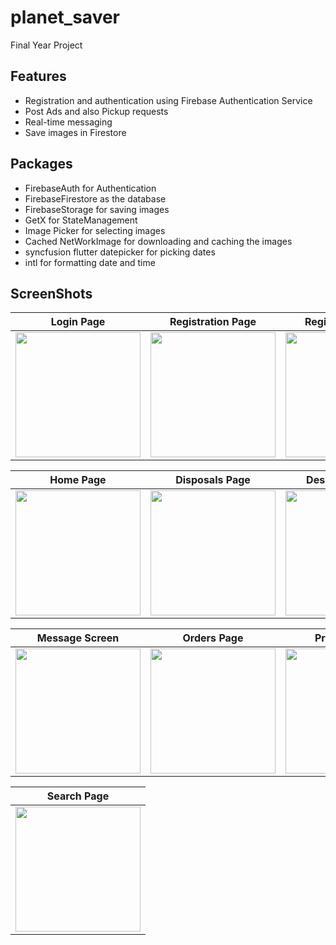 # planet_saver

Final Year Project

## Features
- Registration and authentication using Firebase Authentication Service
- Post Ads and also Pickup requests
- Real-time messaging
- Save images in Firestore
## Packages
- FirebaseAuth for Authentication
- FirebaseFirestore as the database
- FirebaseStorage for saving images
- GetX for StateManagement
- Image Picker for selecting images
- Cached NetWorkImage for downloading and caching the images
- syncfusion flutter datepicker for picking dates
- intl for formatting date and time

## ScreenShots


| Login Page | Registration Page | Registration Page |
|---------|---------|---------|
| <img src="https://github.com/sandei-travolta/planet_saver/blob/master/screenshots/IMG-20240616-WA0005.jpg" width="200"> | <img src="https://github.com/sandei-travolta/planet_saver/blob/master/screenshots/IMG-20240616-WA0009.jpg" width="200"> | <img src="https://github.com/sandei-travolta/planet_saver/blob/master/screenshots/IMG-20240616-WA0010.jpg" width="200"> |

| Home Page | Disposals Page| Description Page|
|---------|---------|---------|
| <img src="https://github.com/sandei-travolta/planet_saver/blob/master/screenshots/IMG-20240616-WA0013.jpg" width="200"> | <img src="https://github.com/sandei-travolta/planet_saver/blob/master/screenshots/IMG-20240616-WA0012.jpg" width="200"> | <img src="https://github.com/sandei-travolta/planet_saver/blob/master/screenshots/IMG-20240616-WA0007.jpg" width="200"> |

| Message Screen | Orders Page| Profie Screen |
|---------|---------|---------|
| <img src="https://github.com/sandei-travolta/planet_saver/blob/master/screenshots/IMG-20240616-WA0008.jpg" width="200"> | <img src="https://github.com/sandei-travolta/planet_saver/blob/master/screenshots/IMG-20240616-WA0006.jpg" width="200"> | <img src="https://github.com/sandei-travolta/planet_saver/blob/master/screenshots/IMG-20240616-WA0004.jpg" width="200"> |

| Search Page |
|----------|
| <img src="https://github.com/sandei-travolta/planet_saver/blob/master/screenshots/IMG-20240616-WA0011.jpg" width="200"> |
